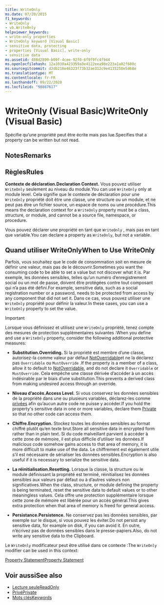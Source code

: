 ```yaml
---
title: WriteOnly
ms.date: 07/20/2015
f1_keywords:
- WriteOnly
- vb.WriteOnly
helpviewer_keywords:
- write-only properties
- WriteOnly keyword [Visual Basic]
- sensitive data, protecting
- properties [Visual Basic], write-only
- sensitive data
ms.assetid: 488d2899-b09f-4cee-92f0-6f9f9fc4f944
ms.openlocfilehash: 12a1030a423359a3e4122eea98e223a1a02f680c
ms.sourcegitcommit: d2db216e46323f73b32ae312c9e4135258e5d68e
ms.translationtype: MT
ms.contentlocale: fr-FR
ms.lasthandoff: 09/22/2020
ms.locfileid: "90867617"
---
```

# <a name="writeonly-visual-basic"></a><span data-ttu-id="96b19-102">WriteOnly (Visual Basic)</span><span class="sxs-lookup"><span data-stu-id="96b19-102">WriteOnly (Visual Basic)</span></span>

<span data-ttu-id="96b19-103">Spécifie qu’une propriété peut être écrite mais pas lue.</span><span class="sxs-lookup"><span data-stu-id="96b19-103">Specifies that a property can be written but not read.</span></span>  
  
## <a name="remarks"></a><span data-ttu-id="96b19-104">Notes</span><span class="sxs-lookup"><span data-stu-id="96b19-104">Remarks</span></span>  
  
## <a name="rules"></a><span data-ttu-id="96b19-105">Règles</span><span class="sxs-lookup"><span data-stu-id="96b19-105">Rules</span></span>  

 <span data-ttu-id="96b19-106">**Contexte de déclaration.**</span><span class="sxs-lookup"><span data-stu-id="96b19-106">**Declaration Context.**</span></span> <span data-ttu-id="96b19-107">Vous pouvez utiliser `WriteOnly` seulement au niveau du module.</span><span class="sxs-lookup"><span data-stu-id="96b19-107">You can use `WriteOnly` only at module level.</span></span> <span data-ttu-id="96b19-108">Cela signifie que le contexte de déclaration pour une `WriteOnly` propriété doit être une classe, une structure ou un module, et ne peut pas être un fichier source, un espace de noms ou une procédure.</span><span class="sxs-lookup"><span data-stu-id="96b19-108">This means the declaration context for a `WriteOnly` property must be a class, structure, or module, and cannot be a source file, namespace, or procedure.</span></span>  
  
 <span data-ttu-id="96b19-109">Vous pouvez déclarer une propriété en tant que `WriteOnly` , mais pas en tant que variable.</span><span class="sxs-lookup"><span data-stu-id="96b19-109">You can declare a property as `WriteOnly`, but not a variable.</span></span>  
  
## <a name="when-to-use-writeonly"></a><span data-ttu-id="96b19-110">Quand utiliser WriteOnly</span><span class="sxs-lookup"><span data-stu-id="96b19-110">When to Use WriteOnly</span></span>  

 <span data-ttu-id="96b19-111">Parfois, vous souhaitez que le code de consommation soit en mesure de définir une valeur, mais pas de le découvrir.</span><span class="sxs-lookup"><span data-stu-id="96b19-111">Sometimes you want the consuming code to be able to set a value but not discover what it is.</span></span> <span data-ttu-id="96b19-112">Par exemple, les données sensibles, telles qu’un numéro d’enregistrement social ou un mot de passe, doivent être protégées contre tout composant qui n’a pas été défini.</span><span class="sxs-lookup"><span data-stu-id="96b19-112">For example, sensitive data, such as a social registration number or a password, needs to be protected from access by any component that did not set it.</span></span> <span data-ttu-id="96b19-113">Dans ce cas, vous pouvez utiliser une `WriteOnly` propriété pour définir la valeur.</span><span class="sxs-lookup"><span data-stu-id="96b19-113">In these cases, you can use a `WriteOnly` property to set the value.</span></span>  
  
> [!IMPORTANT]
> <span data-ttu-id="96b19-114">Lorsque vous définissez et utilisez une `WriteOnly` propriété, tenez compte des mesures de protection supplémentaires suivantes :</span><span class="sxs-lookup"><span data-stu-id="96b19-114">When you define and use a `WriteOnly` property, consider the following additional protective measures:</span></span>  
  
- <span data-ttu-id="96b19-115">**Substitution.**</span><span class="sxs-lookup"><span data-stu-id="96b19-115">**Overriding.**</span></span> <span data-ttu-id="96b19-116">Si la propriété est membre d’une classe, autorisez-la comme valeur par défaut [NotOverridable](notoverridable.md)et ne la déclarez pas `Overridable` ou `MustOverride` .</span><span class="sxs-lookup"><span data-stu-id="96b19-116">If the property is a member of a class, allow it to default to [NotOverridable](notoverridable.md), and do not declare it `Overridable` or `MustOverride`.</span></span> <span data-ttu-id="96b19-117">Cela empêche une classe dérivée d’accéder à un accès indésirable par le biais d’une substitution.</span><span class="sxs-lookup"><span data-stu-id="96b19-117">This prevents a derived class from making undesired access through an override.</span></span>  
  
- <span data-ttu-id="96b19-118">**Niveau d’accès.**</span><span class="sxs-lookup"><span data-stu-id="96b19-118">**Access Level.**</span></span> <span data-ttu-id="96b19-119">Si vous conservez les données sensibles de la propriété dans une ou plusieurs variables, déclarez-les comme [privées](private.md) afin qu’aucun autre code ne puisse y accéder.</span><span class="sxs-lookup"><span data-stu-id="96b19-119">If you hold the property's sensitive data in one or more variables, declare them [Private](private.md) so that no other code can access them.</span></span>  
  
- <span data-ttu-id="96b19-120">**Chiffre.**</span><span class="sxs-lookup"><span data-stu-id="96b19-120">**Encryption.**</span></span> <span data-ttu-id="96b19-121">Stockez toutes les données sensibles au format chiffré plutôt qu’en texte brut.</span><span class="sxs-lookup"><span data-stu-id="96b19-121">Store all sensitive data in encrypted form rather than in plain text.</span></span> <span data-ttu-id="96b19-122">Si du code malveillant parvient à accéder à cette zone de mémoire, il est plus difficile d’utiliser les données.</span><span class="sxs-lookup"><span data-stu-id="96b19-122">If malicious code somehow gains access to that area of memory, it is more difficult to make use of the data.</span></span> <span data-ttu-id="96b19-123">Le chiffrement est également utile s’il est nécessaire de sérialiser les données sensibles.</span><span class="sxs-lookup"><span data-stu-id="96b19-123">Encryption is also useful if it is necessary to serialize the sensitive data.</span></span>  
  
- <span data-ttu-id="96b19-124">**La réinitialisation.**</span><span class="sxs-lookup"><span data-stu-id="96b19-124">**Resetting.**</span></span> <span data-ttu-id="96b19-125">Lorsque la classe, la structure ou le module définissant la propriété est terminé, réinitialisez les données sensibles aux valeurs par défaut ou à d’autres valeurs non significatives.</span><span class="sxs-lookup"><span data-stu-id="96b19-125">When the class, structure, or module defining the property is being terminated, reset the sensitive data to default values or to other meaningless values.</span></span> <span data-ttu-id="96b19-126">Cela offre une protection supplémentaire lorsque cette zone de mémoire est libérée pour un accès général.</span><span class="sxs-lookup"><span data-stu-id="96b19-126">This gives extra protection when that area of memory is freed for general access.</span></span>  
  
- <span data-ttu-id="96b19-127">**Persistance.**</span><span class="sxs-lookup"><span data-stu-id="96b19-127">**Persistence.**</span></span> <span data-ttu-id="96b19-128">Ne conservez pas les données sensibles, par exemple sur le disque, si vous pouvez les éviter.</span><span class="sxs-lookup"><span data-stu-id="96b19-128">Do not persist any sensitive data, for example on disk, if you can avoid it.</span></span> <span data-ttu-id="96b19-129">En outre, n’écrivez pas de données sensibles dans le presse-papiers.</span><span class="sxs-lookup"><span data-stu-id="96b19-129">Also, do not write any sensitive data to the Clipboard.</span></span>  
  
 <span data-ttu-id="96b19-130">Le `WriteOnly` modificateur peut être utilisé dans ce contexte :</span><span class="sxs-lookup"><span data-stu-id="96b19-130">The `WriteOnly` modifier can be used in this context:</span></span>  
  
 [<span data-ttu-id="96b19-131">Property Statement</span><span class="sxs-lookup"><span data-stu-id="96b19-131">Property Statement</span></span>](../statements/property-statement.md)  
  
## <a name="see-also"></a><span data-ttu-id="96b19-132">Voir aussi</span><span class="sxs-lookup"><span data-stu-id="96b19-132">See also</span></span>

- [<span data-ttu-id="96b19-133">Lecture seule</span><span class="sxs-lookup"><span data-stu-id="96b19-133">ReadOnly</span></span>](readonly.md)
- [<span data-ttu-id="96b19-134">Privé</span><span class="sxs-lookup"><span data-stu-id="96b19-134">Private</span></span>](private.md)
- [<span data-ttu-id="96b19-135">Mots clés</span><span class="sxs-lookup"><span data-stu-id="96b19-135">Keywords</span></span>](../keywords/index.md)
